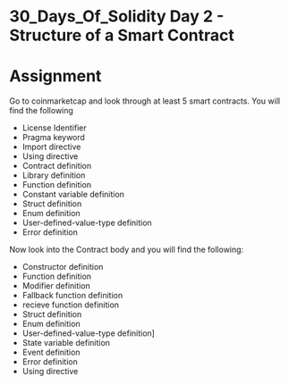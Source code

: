# 30_Days_Of_Solidity Day 2 - Structure of a Smart Contract

# Assignment

Go to coinmarketcap and look through at least 5 smart contracts. You will find the following


- License Identifier
- Pragma keyword
- Import directive
- Using directive
- Contract definition
- Library definition
- Function definition
- Constant variable definition
- Struct definition
- Enum definition
- User-defined-value-type definition
- Error definition



Now look into the Contract body and you will find the following:

- Constructor definition
- Function definition
- Modifier definition
- Fallback function definition
- recieve function definition
- Struct definition
- Enum definition
- User-defined-value-type definition]
- State variable definition
- Event definition
- Error definition
- Using directive

